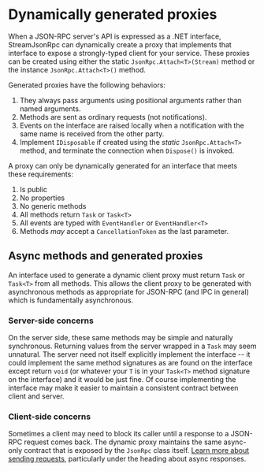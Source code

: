 # Dynamically generated proxies

When a JSON-RPC server's API is expressed as a .NET interface, StreamJsonRpc can dynamically create a proxy that implements that interface
to expose a strongly-typed client for your service. These proxies can be created using either the static `JsonRpc.Attach<T>(Stream)` method
or the instance `JsonRpc.Attach<T>()` method.

Generated proxies have the following behaviors:

1. They always pass arguments using positional arguments rather than named arguments.
1. Methods are sent as ordinary requests (not notifications).
1. Events on the interface are raised locally when a notification with the same name is received from the other party.
1. Implement `IDisposable` if created using the *static* `JsonRpc.Attach<T>` method, and terminate the connection when `Dispose()` is invoked.

A proxy can only be dynamically generated for an interface that meets these requirements:

1. Is public
1. No properties
1. No generic methods
1. All methods return `Task` or `Task<T>`
1. All events are typed with `EventHandler` or `EventHandler<T>`
1. Methods *may* accept a `CancellationToken` as the last parameter.

## Async methods and generated proxies

An interface used to generate a dynamic client proxy must return `Task` or `Task<T>` from all methods.
This allows the client proxy to be generated with asynchronous methods as appropriate for JSON-RPC (and IPC in general)
which is fundamentally asynchronous.

### Server-side concerns

On the server side, these same methods may be simple and naturally synchronous. Returning values from the server wrapped
in a `Task` may seem unnatural.
The server need not itself explicitly implement the interface -- it could implement the same method signatures as are
found on the interface except return `void` (or whatever your `T` is in your `Task<T>` method signature on the interface)
and it would be just fine. Of course implementing the interface may make it easier to maintain a consistent contract
between client and server.

### Client-side concerns

Sometimes a client may need to block its caller until a response to a JSON-RPC request comes back.
The dynamic proxy maintains the same async-only contract that is exposed by the `JsonRpc` class itself.
[Learn more about sending requests](sendrequest.md), particularly under the heading about async responses.
